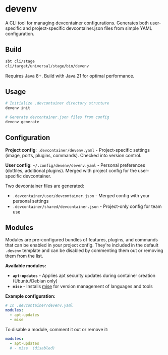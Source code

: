 # devenv

A CLI tool for managing devcontainer configurations. Generates both user-specific and project-specific devcontainer.json files from simple YAML configuration.

## Build

```bash
sbt cli/stage
cli/target/universal/stage/bin/devenv
```

Requires Java 8+. Build with Java 21 for optimal performance.

## Usage

```bash
# Initialize .devcontainer directory structure
devenv init

# Generate devcontainer.json files from config
devenv generate
```

## Configuration

**Project config**: `.devcontainer/devenv.yaml` - Project-specific settings (image, ports, plugins, commands). Checked into version control.

**User config**: `~/.config/devenv/devenv.yaml` - Personal preferences (dotfiles, additional plugins). Merged with project config for the user-specific devcontainer.

Two devcontainer files are generated:
- `.devcontainer/user/devcontainer.json` - Merged config with your personal settings
- `.devcontainer/shared/devcontainer.json` - Project-only config for team use

## Modules

Modules are pre-configured bundles of features, plugins, and commands that can be enabled in your project config. They're included in the default `.devenv` template and can be disabled by commenting them out or removing them from the list.

**Available modules:**

- **`apt-updates`** - Applies apt security updates during container creation (Ubuntu/Debian only)
- **`mise`** - Installs [mise](https://mise.jdx.dev/) for version management of languages and tools

**Example configuration:**

```yaml
# In .devcontainer/devenv.yaml
modules:
  - apt-updates
  - mise
```

To disable a module, comment it out or remove it:

```yaml
modules:
  - apt-updates
  # - mise  (disabled)
```
